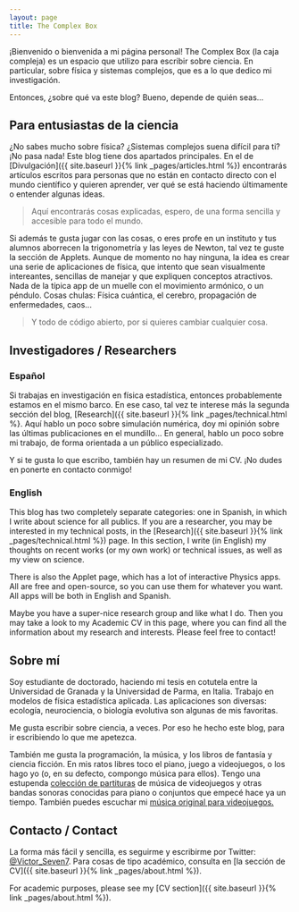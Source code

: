 ```yaml
---
layout: page
title: The Complex Box
---
```


¡Bienvenido o bienvenida a mi página personal! The Complex Box (la caja compleja) es un espacio que utilizo para escribir sobre ciencia. En particular, sobre física y sistemas complejos, que es a lo que dedico mi investigación.

Entonces, ¿sobre qué va este blog? Bueno, depende de quién seas...

## Para entusiastas de la ciencia

¿No sabes mucho sobre física? ¿Sistemas complejos suena difícil para ti? ¡No pasa nada! Este blog tiene dos apartados principales. En el de [Divulgación]({{ site.baseurl }}{% link _pages/articles.html %}) encontrarás artículos escritos para personas que no están en contacto directo con el mundo científico y quieren aprender, ver qué se está haciendo últimamente o entender algunas ideas.


> Aquí encontrarás cosas explicadas, espero, de una forma sencilla y accesible para todo el mundo. 

Si además te gusta jugar con las cosas, o eres profe en un instituto y tus alumnos aborrecen la trigonometría y las leyes de Newton, tal vez te guste la sección de Applets. Aunque de momento no hay ninguna, la idea es crear una serie de aplicaciones de física, que intento que sean visualmente intereantes, sencillas de manejar y que expliquen conceptos atractivos. Nada de la típica app de un muelle con el movimiento armónico, o un péndulo. Cosas chulas: Física cuántica, el cerebro, propagación de enfermedades, caos... 

> Y todo de código abierto, por si quieres cambiar cualquier cosa.

## Investigadores / Researchers

### Español

Si trabajas en investigación en física estadística, entonces probablemente estamos en el mismo barco. En ese caso, tal vez te interese más la segunda sección del blog, [Research]({{ site.baseurl }}{% link _pages/technical.html %}. Aquí hablo un poco sobre simulación numérica, doy mi opinión sobre las últimas publicaciones en el mundillo... En general, hablo un poco sobre mi trabajo, de forma orientada a un público especializado.

Y si te gusta lo que escribo, también hay un resumen de mi CV. ¡No dudes en ponerte en contacto conmigo!


### English

This blog has two completely separate categories: one in Spanish, in which I write about science for all publics. If you are a researcher, you may be interested in my technical posts, in the [Research]({{ site.baseurl }}{% link _pages/technical.html %}) page. In this section, I write (in English) my thoughts on recent works (or my own work) or technical issues, as well as my view on science. 

There is also the Applet page, which has a lot of interactive Physics apps. All are free and open-source, so you can use them for whatever you want. All apps will be both in English and Spanish.

Maybe you have a super-nice research group and like what I do. Then you may take a look to my Academic CV in this page, where you can find all the information about my research and interests. Please feel free to contact! 

## Sobre mí

Soy estudiante de doctorado, haciendo mi tesis en cotutela entre la Universidad de Granada y la Universidad de Parma, en Italia. Trabajo en modelos de física estadística aplicada. Las aplicaciones son diversas: ecología, neurociencia, o biología evolutiva son algunas de mis favoritas. 

Me gusta escribir sobre ciencia, a veces. Por eso he hecho este blog, para ir escribiendo lo que me apetezca.

También me gusta la programación, la música, y los libros de fantasía y ciencia ficción. En mis ratos libres toco el piano, juego a videojuegos, o los hago yo (o, en su defecto, compongo música para ellos). Tengo una estupenda [colección de partituras](href=http://victorsevenmusic.blogspot.com/) de música de videojuegos y otras bandas sonoras conocidas para piano o conjuntos que empecé hace ya un tiempo. También puedes escuchar mi [música original para videojuegos.](https://soundcloud.com/user-105629660) 

## Contacto / Contact

La forma más fácil y sencilla, es seguirme y escribirme por Twitter: [@Victor_Seven7](https://twitter.com/Victor_Seven7). Para cosas de tipo académico, consulta en [la sección de CV]({{ site.baseurl }}{% link _pages/about.html %}).

For academic purposes, please see my [CV section]({{ site.baseurl }}{% link _pages/about.html %}). 



<!--
{% highlight scss %}
  .header {
    font-size: 100px;
  }
{% endhighlight %}
-->

